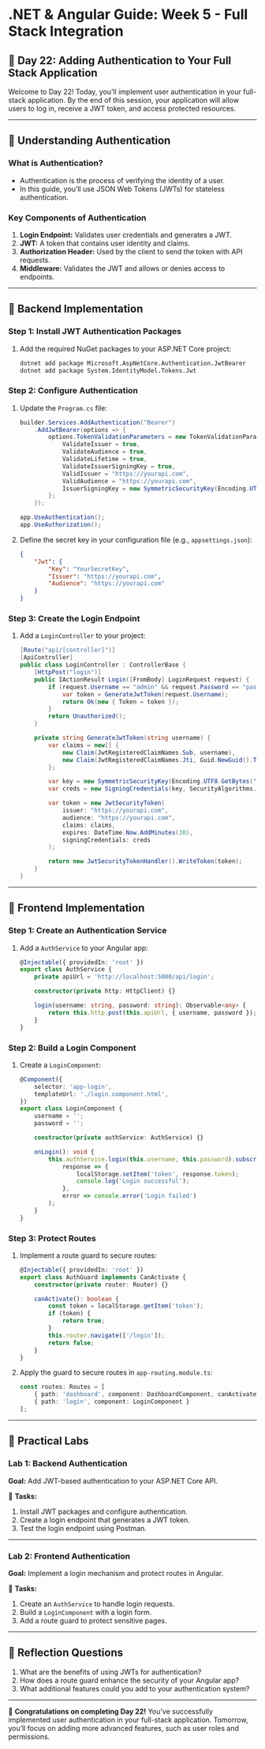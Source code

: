 # **.NET & Angular Guide: Week 5 - Full Stack Integration**

## **🧩 Day 22: Adding Authentication to Your Full Stack Application**

Welcome to Day 22! Today, you’ll implement user authentication in your full-stack application. By the end of this session, your application will allow users to log in, receive a JWT token, and access protected resources.

---

## **🧩 Understanding Authentication**

### **What is Authentication?**
- Authentication is the process of verifying the identity of a user.
- In this guide, you’ll use JSON Web Tokens (JWTs) for stateless authentication.

### **Key Components of Authentication**
1. **Login Endpoint:** Validates user credentials and generates a JWT.
2. **JWT:** A token that contains user identity and claims.
3. **Authorization Header:** Used by the client to send the token with API requests.
4. **Middleware:** Validates the JWT and allows or denies access to endpoints.

---

## **🧩 Backend Implementation**

### **Step 1: Install JWT Authentication Packages**
1. Add the required NuGet packages to your ASP.NET Core project:
   ```bash
   dotnet add package Microsoft.AspNetCore.Authentication.JwtBearer
   dotnet add package System.IdentityModel.Tokens.Jwt
   ```

### **Step 2: Configure Authentication**
1. Update the `Program.cs` file:
   ```csharp
   builder.Services.AddAuthentication("Bearer")
       .AddJwtBearer(options => {
           options.TokenValidationParameters = new TokenValidationParameters {
               ValidateIssuer = true,
               ValidateAudience = true,
               ValidateLifetime = true,
               ValidateIssuerSigningKey = true,
               ValidIssuer = "https://yourapi.com",
               ValidAudience = "https://yourapi.com",
               IssuerSigningKey = new SymmetricSecurityKey(Encoding.UTF8.GetBytes("YourSecretKey"))
           };
       });

   app.UseAuthentication();
   app.UseAuthorization();
   ```

2. Define the secret key in your configuration file (e.g., `appsettings.json`):
   ```json
   {
       "Jwt": {
           "Key": "YourSecretKey",
           "Issuer": "https://yourapi.com",
           "Audience": "https://yourapi.com"
       }
   }
   ```

### **Step 3: Create the Login Endpoint**
1. Add a `LoginController` to your project:
   ```csharp
   [Route("api/[controller]")]
   [ApiController]
   public class LoginController : ControllerBase {
       [HttpPost("login")]
       public IActionResult Login([FromBody] LoginRequest request) {
           if (request.Username == "admin" && request.Password == "password") {
               var token = GenerateJwtToken(request.Username);
               return Ok(new { Token = token });
           }
           return Unauthorized();
       }

       private string GenerateJwtToken(string username) {
           var claims = new[] {
               new Claim(JwtRegisteredClaimNames.Sub, username),
               new Claim(JwtRegisteredClaimNames.Jti, Guid.NewGuid().ToString())
           };

           var key = new SymmetricSecurityKey(Encoding.UTF8.GetBytes("YourSecretKey"));
           var creds = new SigningCredentials(key, SecurityAlgorithms.HmacSha256);

           var token = new JwtSecurityToken(
               issuer: "https://yourapi.com",
               audience: "https://yourapi.com",
               claims: claims,
               expires: DateTime.Now.AddMinutes(30),
               signingCredentials: creds
           );

           return new JwtSecurityTokenHandler().WriteToken(token);
       }
   }
   ```

---

## **🧩 Frontend Implementation**

### **Step 1: Create an Authentication Service**
1. Add a `AuthService` to your Angular app:
   ```typescript
   @Injectable({ providedIn: 'root' })
   export class AuthService {
       private apiUrl = 'http://localhost:5000/api/login';

       constructor(private http: HttpClient) {}

       login(username: string, password: string): Observable<any> {
           return this.http.post(this.apiUrl, { username, password });
       }
   }
   ```

### **Step 2: Build a Login Component**
1. Create a `LoginComponent`:
   ```typescript
   @Component({
       selector: 'app-login',
       templateUrl: './login.component.html',
   })
   export class LoginComponent {
       username = '';
       password = '';

       constructor(private authService: AuthService) {}

       onLogin(): void {
           this.authService.login(this.username, this.password).subscribe(
               response => {
                   localStorage.setItem('token', response.token);
                   console.log('Login successful');
               },
               error => console.error('Login failed')
           );
       }
   }
   ```

### **Step 3: Protect Routes**
1. Implement a route guard to secure routes:
   ```typescript
   @Injectable({ providedIn: 'root' })
   export class AuthGuard implements CanActivate {
       constructor(private router: Router) {}

       canActivate(): boolean {
           const token = localStorage.getItem('token');
           if (token) {
               return true;
           }
           this.router.navigate(['/login']);
           return false;
       }
   }
   ```

2. Apply the guard to secure routes in `app-routing.module.ts`:
   ```typescript
   const routes: Routes = [
       { path: 'dashboard', component: DashboardComponent, canActivate: [AuthGuard] },
       { path: 'login', component: LoginComponent }
   ];
   ```

---

## **🧩 Practical Labs**

### **Lab 1: Backend Authentication**
**Goal:** Add JWT-based authentication to your ASP.NET Core API.

🔧 **Tasks:**
1. Install JWT packages and configure authentication.
2. Create a login endpoint that generates a JWT token.
3. Test the login endpoint using Postman.

---

### **Lab 2: Frontend Authentication**
**Goal:** Implement a login mechanism and protect routes in Angular.

🔧 **Tasks:**
1. Create an `AuthService` to handle login requests.
2. Build a `LoginComponent` with a login form.
3. Add a route guard to protect sensitive pages.

---

## **🧩 Reflection Questions**
1. What are the benefits of using JWTs for authentication?
2. How does a route guard enhance the security of your Angular app?
3. What additional features could you add to your authentication system?

---

🎉 **Congratulations on completing Day 22!** You’ve successfully implemented user authentication in your full-stack application. Tomorrow, you’ll focus on adding more advanced features, such as user roles and permissions.

